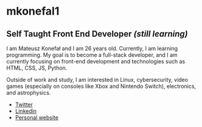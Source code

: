# mkonefal1
## Self Taught Front End Developer _(still learning)_

I am Mateusz Konefał and I am 26 years old. Currently, I am learning programming. My goal is to become a full-stack developer, and I am currently focusing on front-end development and technologies such as HTML, CSS, JS, Python. 

Outside of work and study, I am interested in Linux, cybersecurity, video games (especially on consoles like Xbox and Nintendo Switch), electronics, and astrophysics.

- [Twitter](https://twitter.com/mkonefal1)
- [Linkedin](https://www.linkedin.com/in/mateusz-konefa%C5%82-943954121/)
- [Personal website](https://mkonefal.pl)
